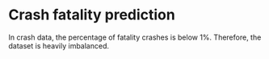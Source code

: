 # Crash fatality prediction
 In crash data, the percentage of fatality crashes is below 1%. Therefore, the dataset is heavily imbalanced. 
